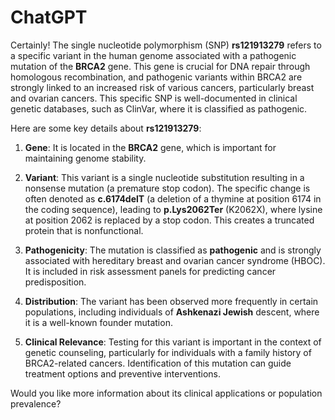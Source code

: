 # ChatGPT

Certainly! The single nucleotide polymorphism (SNP) **rs121913279** refers to a specific variant in the human genome associated with a pathogenic mutation of the **BRCA2** gene. This gene is crucial for DNA repair through homologous recombination, and pathogenic variants within BRCA2 are strongly linked to an increased risk of various cancers, particularly breast and ovarian cancers. This specific SNP is well-documented in clinical genetic databases, such as ClinVar, where it is classified as pathogenic.

Here are some key details about **rs121913279**:

1. **Gene**: It is located in the **BRCA2** gene, which is important for maintaining genome stability.
   
2. **Variant**: This variant is a single nucleotide substitution resulting in a nonsense mutation (a premature stop codon). The specific change is often denoted as **c.6174delT** (a deletion of a thymine at position 6174 in the coding sequence), leading to **p.Lys2062Ter** (K2062X), where lysine at position 2062 is replaced by a stop codon. This creates a truncated protein that is nonfunctional.

3. **Pathogenicity**: The mutation is classified as **pathogenic** and is strongly associated with hereditary breast and ovarian cancer syndrome (HBOC). It is included in risk assessment panels for predicting cancer predisposition.

4. **Distribution**: The variant has been observed more frequently in certain populations, including individuals of **Ashkenazi Jewish** descent, where it is a well-known founder mutation.

5. **Clinical Relevance**: Testing for this variant is important in the context of genetic counseling, particularly for individuals with a family history of BRCA2-related cancers. Identification of this mutation can guide treatment options and preventive interventions.

Would you like more information about its clinical applications or population prevalence?